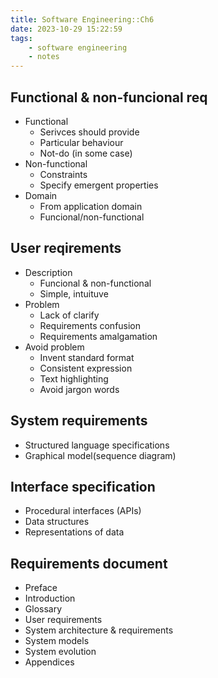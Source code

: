 ```yaml
---
title: Software Engineering::Ch6
date: 2023-10-29 15:22:59
tags:
    - software engineering
    - notes
---
```


## Functional & non-funcional req
<!--more-->
- Functional
    - Serivces should provide
    - Particular behaviour
    - Not-do (in some case)
- Non-functional
    - Constraints
    - Specify emergent properties
- Domain
    - From application domain
    - Funcional/non-functional
## User reqirements
- Description
    - Funcional & non-functional
    - Simple, intuituve
- Problem
    - Lack of clarify
    - Requirements confusion
    - Requirements amalgamation
- Avoid problem
    - Invent standard format
    - Consistent expression
    - Text highlighting
    - Avoid jargon words
## System requirements
- Structured language specifications
- Graphical model(sequence diagram)
## Interface specification
- Procedural interfaces (APIs)
- Data structures
- Representations of data
## Requirements document
- Preface
- Introduction
- Glossary
- User requirements
- System architecture & requirements
- System models
- System evolution
- Appendices

